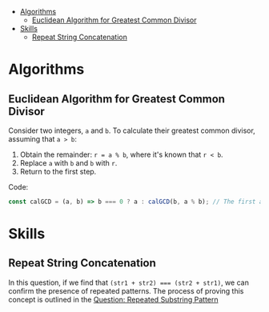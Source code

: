 - [Algorithms](#algorithms)
  - [Euclidean Algorithm for Greatest Common Divisor](#euclidean-algorithm-for-greatest-common-divisor)
- [Skills](#skills)
  - [Repeat String Concatenation](#repeat-string-concatenation)


# Algorithms
## Euclidean Algorithm for Greatest Common Divisor
Consider two integers, `a` and `b`. To calculate their greatest common divisor, assuming that `a > b`:
1. Obtain the remainder: `r = a % b`, where it's known that `r < b`.
2. Replace `a` with `b` and `b` with `r`.
3. Return to the first step.

Code:
```javascript
const calGCD = (a, b) => b === 0 ? a : calGCD(b, a % b); // The first argument records the larger integer, and the second argument records the remainder.
```

# Skills
## Repeat String Concatenation
In this question, if we find that `(str1 + str2) === (str2 + str1)`, we can confirm the presence of repeated patterns. The process of proving this concept is outlined in the [Question: Repeated Substring Pattern](https://github.com/liushuyu6666/Algorithm_Leetcode_JavaScript/blob/master/Repeated_Substring_Pattern/)
